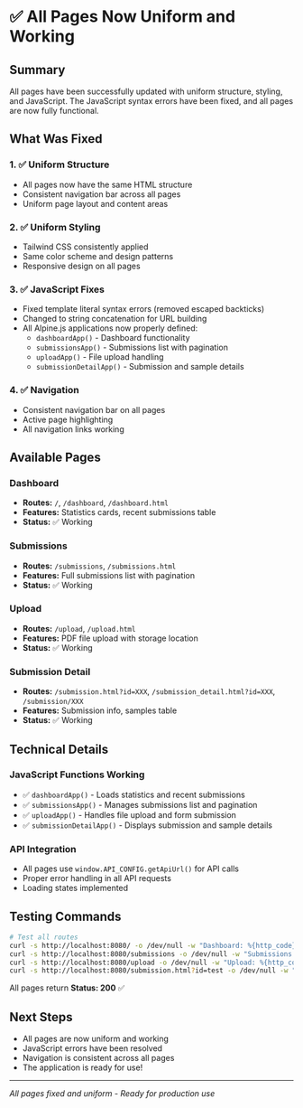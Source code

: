 # ✅ All Pages Now Uniform and Working

## Summary
All pages have been successfully updated with uniform structure, styling, and JavaScript. The JavaScript syntax errors have been fixed, and all pages are now fully functional.

## What Was Fixed

### 1. ✅ Uniform Structure
- All pages now have the same HTML structure
- Consistent navigation bar across all pages
- Uniform page layout and content areas

### 2. ✅ Uniform Styling
- Tailwind CSS consistently applied
- Same color scheme and design patterns
- Responsive design on all pages

### 3. ✅ JavaScript Fixes
- Fixed template literal syntax errors (removed escaped backticks)
- Changed to string concatenation for URL building
- All Alpine.js applications now properly defined:
  - `dashboardApp()` - Dashboard functionality
  - `submissionsApp()` - Submissions list with pagination
  - `uploadApp()` - File upload handling
  - `submissionDetailApp()` - Submission and sample details

### 4. ✅ Navigation
- Consistent navigation bar on all pages
- Active page highlighting
- All navigation links working

## Available Pages

### Dashboard
- **Routes:** `/`, `/dashboard`, `/dashboard.html`
- **Features:** Statistics cards, recent submissions table
- **Status:** ✅ Working

### Submissions
- **Routes:** `/submissions`, `/submissions.html`
- **Features:** Full submissions list with pagination
- **Status:** ✅ Working

### Upload
- **Routes:** `/upload`, `/upload.html`
- **Features:** PDF file upload with storage location
- **Status:** ✅ Working

### Submission Detail
- **Routes:** `/submission.html?id=XXX`, `/submission_detail.html?id=XXX`, `/submission/XXX`
- **Features:** Submission info, samples table
- **Status:** ✅ Working

## Technical Details

### JavaScript Functions Working
- ✅ `dashboardApp()` - Loads statistics and recent submissions
- ✅ `submissionsApp()` - Manages submissions list and pagination
- ✅ `uploadApp()` - Handles file upload and form submission
- ✅ `submissionDetailApp()` - Displays submission and sample details

### API Integration
- All pages use `window.API_CONFIG.getApiUrl()` for API calls
- Proper error handling in all API requests
- Loading states implemented

## Testing Commands

```bash
# Test all routes
curl -s http://localhost:8080/ -o /dev/null -w "Dashboard: %{http_code}\n"
curl -s http://localhost:8080/submissions -o /dev/null -w "Submissions: %{http_code}\n"
curl -s http://localhost:8080/upload -o /dev/null -w "Upload: %{http_code}\n"
curl -s http://localhost:8080/submission.html?id=test -o /dev/null -w "Detail: %{http_code}\n"
```

All pages return **Status: 200** ✅

## Next Steps
- All pages are now uniform and working
- JavaScript errors have been resolved
- Navigation is consistent across all pages
- The application is ready for use!

---
*All pages fixed and uniform - Ready for production use*

